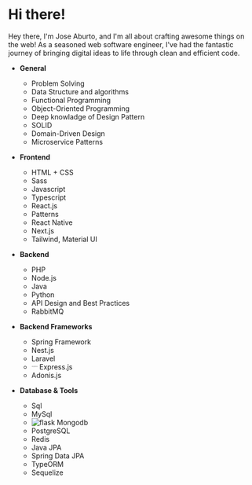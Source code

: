 # Hi there!

Hey there, I'm Jose Aburto, and I'm all about crafting awesome things on the web! As a seasoned web software engineer, I've had the fantastic journey of bringing digital ideas to life through clean and efficient code.

- **General**

  - Problem Solving
  - Data Structure and algorithms
  - Functional Programming
  - Object-Oriented Programming
  - Deep knowladge of Design Pattern
  - SOLID
  - Domain-Driven Design
  - Microservice Patterns

- **Frontend**

  - HTML + CSS
  - Sass
  - Javascript
  - Typescript
  - React.js
  - Patterns
  - React Native
  - Next.js
  - Tailwind, Material UI

- **Backend**

  - PHP
  - Node.js
  - Java
  - Python
  - API Design and Best Practices
  - RabbitMQ

- **Backend Frameworks**

  - Spring Framework
  - Nest.js
  - Laravel
  - <img src="https://raw.githubusercontent.com/devicons/devicon/master/icons/express/express-original-wordmark.svg" alt="express" width="12" height="12"/> Express.js
  - Adonis.js

- **Database & Tools**
  - Sql
  - MySql
  - <img src="https://www.vectorlogo.zone/logos/pocoo_flask/pocoo_flask-icon.svg" alt="flask" width="12" height="12"/> Mongodb
  - PostgreSQL
  - Redis
  - Java JPA
  - Spring Data JPA
  - TypeORM
  - Sequelize
